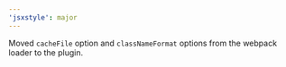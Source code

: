 ```yaml
---
'jsxstyle': major
---
```


Moved `cacheFile` option and `classNameFormat` options from the webpack loader to the plugin.

